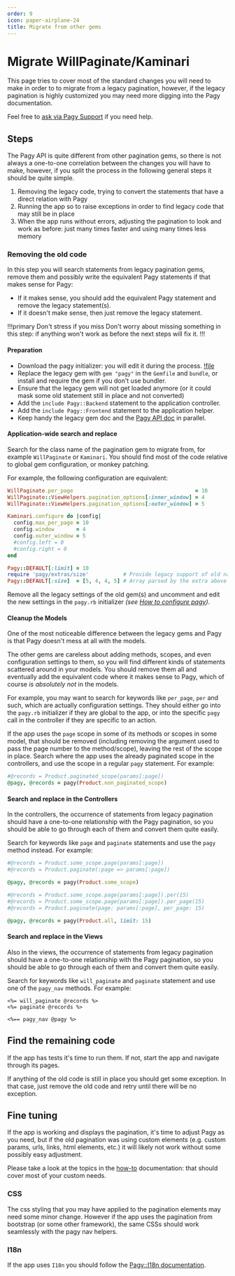 ```yaml
---
order: 9
icon: paper-airplane-24
title: Migrate from other gems
---
```


# Migrate WillPaginate/Kaminari

This page tries to cover most of the standard changes you will need to make in order to to migrate from a legacy pagination,
however, if the legacy pagination is highly customized you may need more digging into the Pagy documentation.

Feel free to [ask via Pagy Support](https://github.com/ddnexus/pagy/discussions/categories/q-a) if you need help.

## Steps

The Pagy API is quite different from other pagination gems, so there is not always a one-to-one correlation between the changes
you will have to make, however, if you split the process in the following general steps it should be quite simple.

1. Removing the legacy code, trying to convert the statements that have a direct relation with Pagy
2. Running the app so to raise exceptions in order to find legacy code that may still be in place
3. When the app runs without errors, adjusting the pagination to look and work as before: just many times faster and using many
   times less memory

### Removing the old code

In this step you will search statements from legacy pagination gems, remove them and possibly write the equivalent Pagy statements
if that makes sense for Pagy:

- If it makes sense, you should add the equivalent Pagy statement and remove the legacy statement(s).
- If it doesn't make sense, then just remove the legacy statement.

!!!primary Don't stress if you miss
Don't worry about missing something in this step: if anything won't work as before the next steps will fix it.
!!!

#### Preparation

- Download the pagy initializer: you will edit it during the process.
  [!file](/gem/config/pagy.rb)
- Replace the legacy gem with `gem "pagy"` in the `Gemfile` and `bundle`, or install and require the gem if you don't use bundler.
- Ensure that the legacy gem will not get loaded anymore (or it could mask some old statement still in place and not converted)
- Add the `include Pagy::Backend` statement to the application controller.
- Add the `include Pagy::Frontend` statement to the application helper.
- Keep handy the legacy gem doc and the [Pagy API doc](api/pagy.md) in parallel.

#### Application-wide search and replace

Search for the class name of the pagination gem to migrate from, for example `WillPaginate` or `Kaminari`. You should find most of
the code relative to global gem configuration, or monkey patching.

For example, the following configuration are equivalent:

```ruby initializers
WillPaginate.per_page                                       = 10
WillPaginate::ViewHelpers.pagination_options[:inner_window] = 4
WillPaginate::ViewHelpers.pagination_options[:outer_window] = 5

Kaminari.configure do |config|
  config.max_per_page = 10
  config.window       = 4
  config.outer_window = 5
  #config.left = 0
  #config.right = 0
end

Pagy::DEFAULT[:limit] = 10
require 'pagy/extras/size'           # Provide legacy support of old navbars like the above
Pagy::DEFAULT[:size]  = [5, 4, 4, 5] # Array parsed by the extra above
```

Remove all the legacy settings of the old gem(s) and uncomment and edit the new settings in the `pagy.rb` initializer _(see 
[How to configure pagy](/quick-start.md#configure))_.

#### Cleanup the Models

One of the most noticeable difference between the legacy gems and Pagy is that Pagy doesn't mess at all with the models.

The other gems are careless about adding methods, scopes, and even configuration settings to them, so you will find different
kinds of statements scattered around in your models. You should remove them all and eventually add the equivalent code where it
makes sense to Pagy, which of course _is absolutely not_ in the models.

For example, you may want to search for keywords like `per_page`, `per` and such, which are actually configuration settings. They
should either go into the `pagy.rb` initializer if they are global to the app, or into the specific `pagy` call in the controller
if they are specific to an action.

If the app uses the `page` scope in some of its methods or scopes in some model, that should be removed (including removing the
argument used to pass the page number to the method/scope), leaving the rest of the scope in place. Search where the app uses the
already paginated scope in the controllers, and use the scope in a regular `pagy` statement. For example:

```ruby Controller
#@records = Product.paginated_scope(params[:page])
@pagy, @records = pagy(Product.non_paginated_scope)
```

#### Search and replace in the Controllers

In the controllers, the occurrence of statements from legacy pagination should have a one-to-one relationship with the Pagy
pagination, so you should be able to go through each of them and convert them quite easily.

Search for keywords like `page` and `paginate` statements and use the `pagy` method instead. For example:

```ruby Controller
#@records = Product.some_scope.page(params[:page])
#@records = Product.paginate(:page => params[:page])

@pagy, @records = pagy(Product.some_scope)

#@records = Product.some_scope.page(params[:page]).per(15)
#@records = Product.some_scope.page(params[:page]).per_page(15)
#@records = Product.paginate(page: params[:page], per_page: 15)

@pagy, @records = pagy(Product.all, limit: 15)
```

#### Search and replace in the Views

Also in the views, the occurrence of statements from legacy pagination should have a one-to-one relationship with the Pagy
pagination, so you should be able to go through each of them and convert them quite easily.

Search for keywords like `will_paginate` and `paginate` statement and use one of the `pagy_nav` methods. For example:

```erb View
<%= will_paginate @records %>
<%= paginate @records %>

<%== pagy_nav @pagy %>
```

## Find the remaining code

If the app has tests it's time to run them. If not, start the app and navigate through its pages.

If anything of the old code is still in place you should get some exception. In that case, just remove the old code and retry
until there will be no exception.

## Fine tuning

If the app is working and displays the pagination, it's time to adjust Pagy as you need, but if the old pagination was using
custom elements (e.g. custom params, urls, links, html elements, etc.) it will likely not work without some possibly easy adjustment.

Please take a look at the topics in the [how-to](how-to.md) documentation: that should cover most of your custom needs.

### CSS

The css styling that you may have applied to the pagination elements may need some minor change. However if the app uses the
pagination from bootstrap (or some other framework), the same CSSs should work seamlessly with the pagy nav helpers.

### I18n

If the app uses `I18n` you should follow the [Pagy::I18n documentation](/docs/api/i18n).

